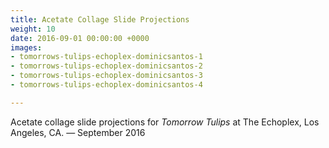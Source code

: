 ```yaml
---
title: Acetate Collage Slide Projections
weight: 10
date: 2016-09-01 00:00:00 +0000
images:
- tomorrows-tulips-echoplex-dominicsantos-1
- tomorrows-tulips-echoplex-dominicsantos-2
- tomorrows-tulips-echoplex-dominicsantos-3
- tomorrows-tulips-echoplex-dominicsantos-4

---
```

Acetate collage slide projections for _Tomorrow Tulips_ at The Echoplex, Los Angeles, CA. — September 2016